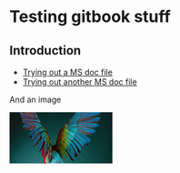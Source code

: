 # Testing gitbook stuff

## Introduction

* [Trying out a MS doc file](doc/letterlegal5.doc)
* [Trying out another MS doc file](doc/pubform.doc)

And an image

![Awsome image](doc/download.jpg "Nice one")